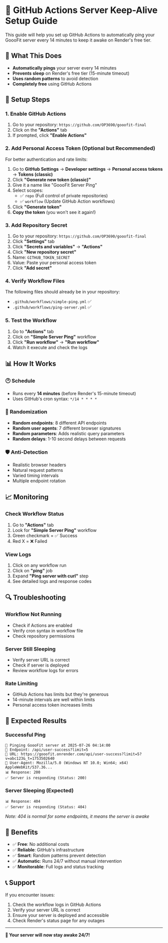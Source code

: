 # 🚀 GitHub Actions Server Keep-Alive Setup Guide

This guide will help you set up GitHub Actions to automatically ping your GoooFit server every 14 minutes to keep it awake on Render's free tier.

## 🎯 What This Does

- **Automatically pings** your server every 14 minutes
- **Prevents sleep** on Render's free tier (15-minute timeout)
- **Uses random patterns** to avoid detection
- **Completely free** using GitHub Actions

## 🔧 Setup Steps

### 1. **Enable GitHub Actions**

1. Go to your repository: `https://github.com/OP3690/gooofit-final`
2. Click on the **"Actions"** tab
3. If prompted, click **"Enable Actions"**

### 2. **Add Personal Access Token (Optional but Recommended)**

For better authentication and rate limits:

1. Go to **GitHub Settings** → **Developer settings** → **Personal access tokens** → **Tokens (classic)**
2. Click **"Generate new token (classic)"**
3. Give it a name like "GoooFit Server Ping"
4. Select scopes:
   - ✅ `repo` (Full control of private repositories)
   - ✅ `workflow` (Update GitHub Action workflows)
5. Click **"Generate token"**
6. **Copy the token** (you won't see it again!)

### 3. **Add Repository Secret**

1. Go to your repository: `https://github.com/OP3690/gooofit-final`
2. Click **"Settings"** tab
3. Click **"Secrets and variables"** → **"Actions"**
4. Click **"New repository secret"**
5. Name: `GITHUB_TOKEN_SECRET`
6. Value: Paste your personal access token
7. Click **"Add secret"**

### 4. **Verify Workflow Files**

The following files should already be in your repository:
- `.github/workflows/simple-ping.yml` ✅
- `.github/workflows/ping-server.yml` ✅

### 5. **Test the Workflow**

1. Go to **"Actions"** tab
2. Click on **"Simple Server Ping"** workflow
3. Click **"Run workflow"** → **"Run workflow"**
4. Watch it execute and check the logs

## 📊 How It Works

### 🕐 **Schedule**
- Runs every **14 minutes** (before Render's 15-minute timeout)
- Uses GitHub's cron syntax: `*/14 * * * *`

### 🎲 **Randomization**
- **Random endpoints**: 8 different API endpoints
- **Random user agents**: 7 different browser signatures
- **Random parameters**: Adds realistic query parameters
- **Random delays**: 1-10 second delays between requests

### 🛡️ **Anti-Detection**
- Realistic browser headers
- Natural request patterns
- Varied timing intervals
- Multiple endpoint rotation

## 📈 Monitoring

### **Check Workflow Status**
1. Go to **"Actions"** tab
2. Look for **"Simple Server Ping"** workflow
3. Green checkmark = ✅ Success
4. Red X = ❌ Failed

### **View Logs**
1. Click on any workflow run
2. Click on **"ping"** job
3. Expand **"Ping server with curl"** step
4. See detailed logs and response codes

## 🔍 Troubleshooting

### **Workflow Not Running**
- Check if Actions are enabled
- Verify cron syntax in workflow file
- Check repository permissions

### **Server Still Sleeping**
- Verify server URL is correct
- Check if server is deployed
- Review workflow logs for errors

### **Rate Limiting**
- GitHub Actions has limits but they're generous
- 14-minute intervals are well within limits
- Personal access token increases limits

## 🎯 Expected Results

### **Successful Ping**
```
🔄 Pinging GoooFit server at 2025-07-26 04:14:00
🎯 Endpoint: /api/user-success?limit=5
🔗 URL: https://gooofit.onrender.com/api/user-success?limit=5?v=abc123&_t=1753502640
👤 User-Agent: Mozilla/5.0 (Windows NT 10.0; Win64; x64) AppleWebKit/537.36...
📊 Response: 200
✅ Server is responding (Status: 200)
```

### **Server Sleeping (Expected)**
```
📊 Response: 404
✅ Server is responding (Status: 404)
```
*Note: 404 is normal for some endpoints, it means the server is awake*

## 🚀 Benefits

- ✅ **Free**: No additional costs
- ✅ **Reliable**: GitHub's infrastructure
- ✅ **Smart**: Random patterns prevent detection
- ✅ **Automatic**: Runs 24/7 without manual intervention
- ✅ **Monitorable**: Full logs and status tracking

## 📞 Support

If you encounter issues:
1. Check the workflow logs in GitHub Actions
2. Verify your server URL is correct
3. Ensure your server is deployed and accessible
4. Check Render's status page for any outages

---

**🎉 Your server will now stay awake 24/7!** 